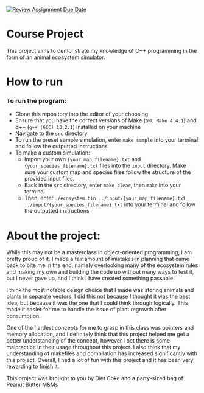 [![Review Assignment Due Date](https://classroom.github.com/assets/deadline-readme-button-24ddc0f5d75046c5622901739e7c5dd533143b0c8e959d652212380cedb1ea36.svg)](https://classroom.github.com/a/CQ0jbgGv)
# Course Project
This project aims to demonstrate my knowledge of C++ programming in the form of an animal ecosystem simulator.

# How to run
### To run the program:
- Clone this repository into the editor of your choosing
- Ensure that you have the correct versions of Make (`GNU Make 4.4.1`) and g++ (`g++ (GCC) 13.2.1`) installed on your machine
- Navigate to the `src` directory
- To run the preset sample simulation, enter `make sample` into your terminal and follow the outputted instructions
- To make a custom simulation: 
    - Import your own `{your_map_filename}.txt` and `{your_species_filename}.txt` files into the `input` directory. Make sure your custom map and species files follow the structure of the provided input files.
    - Back in the `src` directory, enter `make clear`, then `make` into your terminal
    - Then, enter `./ecosystem.bin ../input/{your_map_filename}.txt ../input/{your_species_filename}.txt` into your terminal and follow the outputted instructions
# About the project:

While this may not be a masterclass in object-oriented programming, I am pretty proud of it. I made a fair amount of mistakes in planning that came back to bite me in the end, namely overlooking many of the ecosystem rules and making my own and building the code up without many ways to test it, but I never gave up, and I think I have created something passable. 

I think the most notable design choice that I made was storing animals and plants in separate vectors. I did this not because I thought it was the best idea, but because it was the one that I could think through logically. This made it easier for me to handle the issue of plant regrowth after consumption. 

One of the hardest concepts for me to grasp in this class was pointers and memory allocation, and I definitely think that this project helped me get a better understanding of the concept, however I bet there is some malpractice in their usage throughout this project. I also think that my understanding of makefiles and  compilation has increased significantly with this project. Overall, I had a lot of fun with this project and it has been very rewarding to finish it.


This project was brought to you by Diet Coke and a party-sized bag of Peanut Butter M&Ms